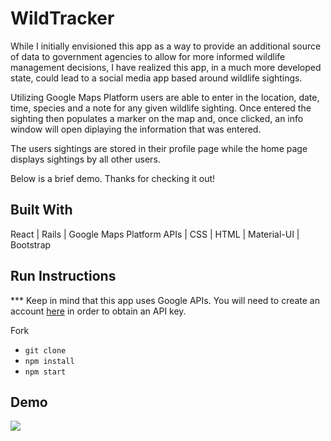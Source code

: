 # WildTracker 
While I initially envisioned this app as a way to provide an additional source of data to government agencies to allow for more informed wildlife management decisions, I have realized this app, in a much more developed state, could lead to a social media app based around wildlife sightings. 

Utilizing Google Maps Platform users are able to enter in the location, date, time, species and a note for any given wildlife sighting. Once entered the sighting then populates a marker on the map and, once clicked, an info window will open diplaying the information that was entered.

The users sightings are stored in their profile page while the home page displays sightings by all other users. 

Below is a brief demo. Thanks for checking it out!

## Built With
React | Rails | Google Maps Platform APIs | CSS | HTML | Material-UI | Bootstrap 

## Run Instructions
*** Keep in mind that this app uses Google APIs. You will need to create an account [here](https://cloud.google.com/maps-platform/) in order to obtain an API key.

Fork
- `git clone`
- `npm install`
- `npm start`

## Demo
<img src="demo.gif">


